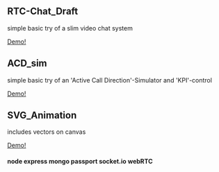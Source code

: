 ## RTC-Chat_Draft

simple basic try of a slim video chat system

[Demo!](https://walterklaus.de:61570/) 

## ACD_sim

simple basic try of an 'Active Call Direction'-Simulator 
and 'KPI'-control

[Demo!](https://walterklaus.de:62246/chart) 

## SVG_Animation

includes vectors on canvas

[Demo!](https://walterklaus.de:62246/gearHead) 

#### node express mongo passport socket.io webRTC
